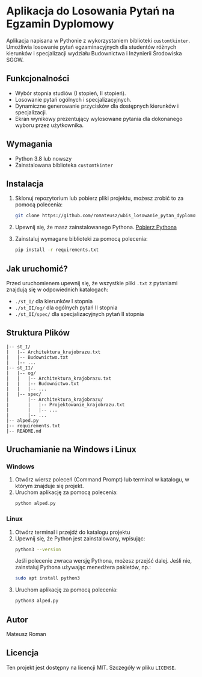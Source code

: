 # Aplikacja do Losowania Pytań na Egzamin Dyplomowy

Aplikacja napisana w Pythonie z wykorzystaniem biblioteki `customtkinter`. Umożliwia losowanie pytań egzaminacyjnych dla studentów różnych kierunków i specjalizacji wydziału Budownictwa i Inżynierii Środowiska SGGW.

## Funkcjonalności

- Wybór stopnia studiów (I stopień, II stopień).
- Losowanie pytań ogólnych i specjalizacyjnych.
- Dynamiczne generowanie przycisków dla dostępnych kierunków i specjalizacji.
- Ekran wynikowy prezentujący wylosowane pytania dla dokonanego wyboru przez użytkownika.

## Wymagania

- Python 3.8 lub nowszy
- Zainstalowana biblioteka `customtkinter`

## Instalacja
1. Sklonuj repozytorium lub pobierz pliki projektu, możesz zrobić to za pomocą polecenia: 
    ```bash
    git clone https://github.com/romateusz/wbis_losowanie_pytan_dyplomowych.git
    ```

2. Upewnij się, że masz zainstalowanego Pythona. [Pobierz Pythona](https://www.python.org/downloads/)
3. Zainstaluj wymagane biblioteki za pomocą polecenia:

   ```bash
   pip install -r requirements.txt

## Jak uruchomić?

Przed uruchomienem upewnij się, że wszystkie pliki `.txt` z pytaniami znajdują się w odpowiednich katalogach:
   - `./st_I/` dla kierunków I stopnia
   - `./st_II/og/` dla ogólnych pytań II stopnia
   - `./st_II/spec/` dla specjalizacyjnych pytań II stopnia

## Struktura Plików

```
|-- st_I/
|   |-- Architektura_krajobrazu.txt
|   |-- Budownictwo.txt
|   |-- ...
|-- st_II/
|   |-- og/
|   |   |-- Architektura_krajobrazu.txt
|   |   |-- Budownictwo.txt
|   |   |-- ...
|   |-- spec/
|       |-- Architektura_krajobrazu/
|       |   |-- Projektowanie_krajobrazu.txt
|       |   |-- ...
|       |-- ...
|-- alped.py
|-- requirements.txt
|-- README.md
```

## Uruchamianie na Windows i Linux

### Windows
1. Otwórz wiersz poleceń (Command Prompt) lub terminal w katalogu, w którym znajduje się projekt.
2. Uruchom aplikację za pomocą polecenia:
   ```bash
   python alped.py
   ```

### Linux
1. Otwórz terminal i przejdź do katalogu projektu
2. Upewnij się, że Python jest zainstalowany, wpisując:
   ```bash
   python3 --version
   ```
   Jeśli polecenie zwraca wersję Pythona, możesz przejść dalej. Jeśli nie, zainstaluj Pythona używając menedżera pakietów, np.:
   ```bash
   sudo apt install python3
   ```
3. Uruchom aplikację za pomocą polecenia:
   ```bash
   python3 alped.py
   ```

## Autor

Mateusz Roman

## Licencja

Ten projekt jest dostępny na licencji MIT. Szczegóły w pliku `LICENSE`.
